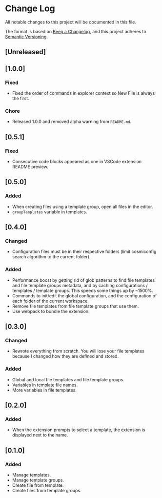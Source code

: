 # Change Log

All notable changes to this project will be documented in this file.

The format is based on [Keep a Changelog](https://keepachangelog.com/en/1.0.0/),
and this project adheres to [Semantic Versioning](https://semver.org/spec/v2.0.0.html).

## [Unreleased]

## [1.0.0]
### Fixed
- Fixed the order of commands in explorer context so New File is always the first.

### Chore
- Released 1.0.0 and removed alpha warning from `README.md`.

## [0.5.1]
### Fixed
- Consecutive code blocks appeared as one in VSCode extension README preview.

## [0.5.0]
### Added
- When creating files using a template group, open all files in the editor.
- `groupTemplates` variable in templates.

## [0.4.0]
### Changed
- Configuration files must be in their respective folders (limit cosmiconfig search algorithm to the current folder).

### Added
- Performance boost by getting rid of glob patterns to find file templates and file template groups metadata, and by caching configurations / templates / template groups. This speeds some things up by ~1500%.
- Commands to init/edit the global configuration, and the configuration of each folder of the current workspace.
- Remove file templates from file template groups that use them.
- Use webpack to bundle the extension.

## [0.3.0]
### Changed
- Rewrote everything from scratch. You will lose your file templates because I changed how they are defined and stored.

### Added
- Global and local file templates and file template groups.
- Variables in template file names.
- More variables in file templates.

## [0.2.0]
### Added
- When the extension prompts to select a template, the extension is displayed next to the name.

## [0.1.0]
### Added
- Manage templates.
- Manage template groups.
- Create file from template.
- Create files from template groups.

